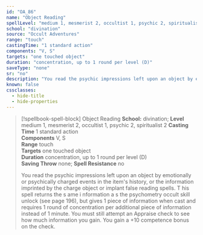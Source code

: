 ```yaml
---
id: "OA_86"
name: "Object Reading"
spellLevel: "medium 1, mesmerist 2, occultist 1, psychic 2, spiritualist 2"
school: "divination"
source: "Occult Adventures"
range: "touch"
castingTime: "1 standard action"
components: "V, S"
targets: "one touched object"
duration: "concentration, up to 1 round per level (D)"
saveType: "none"
sr: "no"
description: "You read the psychic impressions left upon an object by emotionally or psychically charged events in the item's history, or the information imprinted by the charge object or implant false reading spells. T his spell returns the s ame i nformation a s the psychometry occult skill unlock (see page 196), but gives 1 piece of information when cast and requires 1 round of concentration per additional piece of information instead of 1 minute. You must still attempt an Appraise check to see how much information you gain. You gain a +10 competence bonus on the check."
known: false
cssclasses:
  - hide-title
  - hide-properties
---
```


> [!spellbook-spell-block] Object Reading
> **School:** divination; **Level** medium 1, mesmerist 2, occultist 1, psychic 2, spiritualist 2
> **Casting Time** 1 standard action  
> **Components** V, S  
> **Range** touch  
> **Targets** one touched object  
> **Duration** concentration, up to 1 round per level (D)  
> **Saving Throw** none; **Spell Resistance** no
> 
> You read the psychic impressions left upon an object by emotionally or psychically charged events in the item's history, or the information imprinted by the charge object or implant false reading spells. T his spell returns the s ame i nformation a s the psychometry occult skill unlock (see page 196), but gives 1 piece of information when cast and requires 1 round of concentration per additional piece of information instead of 1 minute. You must still attempt an Appraise check to see how much information you gain. You gain a +10 competence bonus on the check.